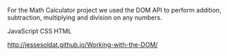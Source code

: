 For the Math Calculator project we used the DOM API to perform addition, subtraction, multiplying and division on any numbers. 

JavaScript
CSS
HTML

http://jessesoldat.github.io/Working-with-the-DOM/
